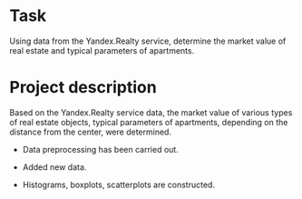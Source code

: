 # Task
Using data from the Yandex.Realty service, determine the market value of real estate and typical parameters of apartments.

# Project description
Based on the Yandex.Realty service data, the market value of various types of real estate objects, typical parameters of apartments, depending on the distance from the center, were determined. 

- Data preprocessing has been carried out. 

- Added new data. 

- Histograms, boxplots, scatterplots are constructed.

